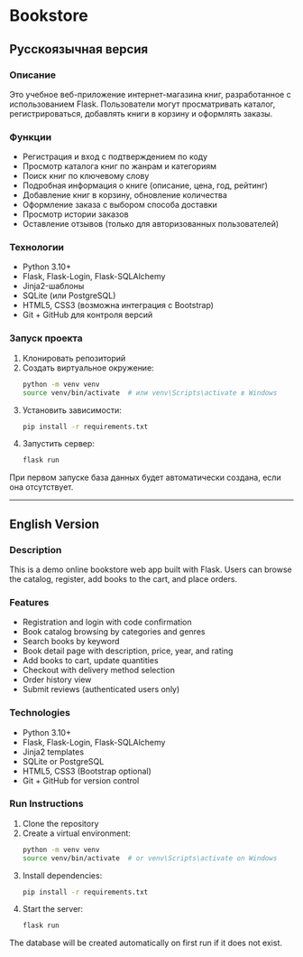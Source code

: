 # Bookstore

## Русскоязычная версия

### Описание

Это учебное веб-приложение интернет-магазина книг, разработанное с использованием Flask. Пользователи могут просматривать каталог, регистрироваться, добавлять книги в корзину и оформлять заказы.

### Функции

- Регистрация и вход с подтверждением по коду
- Просмотр каталога книг по жанрам и категориям
- Поиск книг по ключевому слову
- Подробная информация о книге (описание, цена, год, рейтинг)
- Добавление книг в корзину, обновление количества
- Оформление заказа с выбором способа доставки
- Просмотр истории заказов
- Оставление отзывов (только для авторизованных пользователей)

### Технологии

- Python 3.10+
- Flask, Flask-Login, Flask-SQLAlchemy
- Jinja2-шаблоны
- SQLite (или PostgreSQL)
- HTML5, CSS3 (возможна интеграция с Bootstrap)
- Git + GitHub для контроля версий

### Запуск проекта

1. Клонировать репозиторий
2. Создать виртуальное окружение:
   ```bash
   python -m venv venv
   source venv/bin/activate  # или venv\Scripts\activate в Windows
   ```
3. Установить зависимости:
   ```bash
   pip install -r requirements.txt
   ```
4. Запустить сервер:
   ```bash
   flask run
   ```

При первом запуске база данных будет автоматически создана, если она отсутствует.

---

## English Version

### Description

This is a demo online bookstore web app built with Flask. Users can browse the catalog, register, add books to the cart, and place orders.

### Features

- Registration and login with code confirmation
- Book catalog browsing by categories and genres
- Search books by keyword
- Book detail page with description, price, year, and rating
- Add books to cart, update quantities
- Checkout with delivery method selection
- Order history view
- Submit reviews (authenticated users only)

### Technologies

- Python 3.10+
- Flask, Flask-Login, Flask-SQLAlchemy
- Jinja2 templates
- SQLite or PostgreSQL
- HTML5, CSS3 (Bootstrap optional)
- Git + GitHub for version control

### Run Instructions

1. Clone the repository
2. Create a virtual environment:
   ```bash
   python -m venv venv
   source venv/bin/activate  # or venv\Scripts\activate on Windows
   ```
3. Install dependencies:
   ```bash
   pip install -r requirements.txt
   ```
4. Start the server:
   ```bash
   flask run
   ```

The database will be created automatically on first run if it does not exist.
